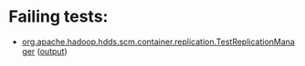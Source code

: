 # Failing tests: 

 * [org.apache.hadoop.hdds.scm.container.replication.TestReplicationManager](hadoop-hdds/server-scm/org.apache.hadoop.hdds.scm.container.replication.TestReplicationManager.txt) ([output](hadoop-hdds/server-scm/org.apache.hadoop.hdds.scm.container.replication.TestReplicationManager-output.txt))
